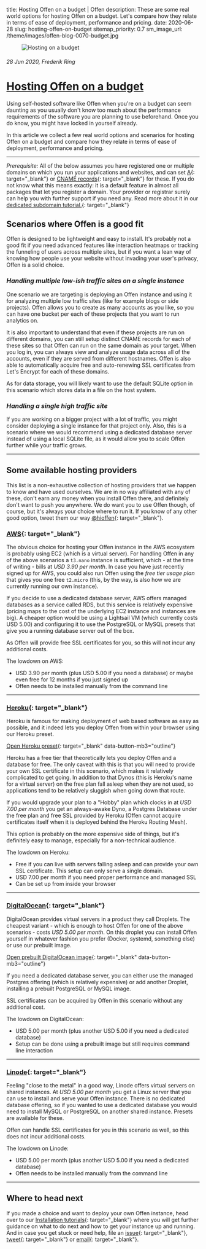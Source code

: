 title: Hosting Offen on a budget | Offen
description: These are some real world options for hosting Offen on a budget. Let's compare how they relate in terms of ease of deployment, performance and pricing.
date: 2020-06-28
slug: hosting-offen-on-budget
sitemap_priority: 0.7
sm_image_url: /theme/images/offen-blog-0070-budget.jpg

<figure class="larger-image mb5">
<img alt="Hosting on a budget" src="/theme/images/offen-blog-0070-budget.jpg"/>
</figure>

###### 28 Jun 2020, Frederik Ring
# [Hosting Offen on a budget](/blog/hosting-offen-on-budget/)

Using self-hosted software like Offen when you're on a budget can seem daunting as you usually don't know too much about the performance requirements of the software you are planning to use beforehand. Once you do know, you might have locked in yourself already.

In this article we collect a few real world options and scenarios for hosting Offen on a budget and compare how they relate in terms of ease of deployment, performance and pricing.

---

*Prerequisite:* All of the below assumes you have registered one or multiple domains on which you run your applications and websites, and can set [A](https://en.wikipedia.org/wiki/List_of_DNS_record_types#A){: target="_blank"} or [CNAME records](https://en.wikipedia.org/wiki/CNAME_record){: target="_blank"} for these. If you do not know what this means exactly: it is a default feature in almost all packages that let you register a domain. Your provider or registrar surely can help you with further support if you need any. Read more about it in our [dedicated subdomain tutorial.](https://docs.offen.dev/running-offen/setting-up-using-subdomains/){: target="_blank"}

## Scenarios where Offen is a good fit

Offen is designed to be lightweight and easy to install. It's probably not a good fit if you need advanced features like interaction heatmaps or tracking the funneling of users across multiple sites, but if you want a lean way of knowing how people use your website without invading your user's privacy, Offen is a solid choice.

### *Handling multiple low-ish traffic sites on a single instance*

One scenario we are targeting is deploying an Offen instance and using it for analyzing multiple low traffic sites (like for example blogs or side projects). Offen allows you to create as many accounts as you like, so you can have one bucket per each of these projects that you want to run analytics on.

It is also important to understand that even if these projects are run on different domains, you can still setup distinct CNAME records for each of these sites so that Offen can run on the same domain as your target. When you log in, you can always view and analyze usage data across all of the accounts, even if they are served from different hostnames. Offen is also able to automatically acquire free and auto-renewing SSL certificates from Let's Encrypt for each of these domains.

As for data storage, you will likely want to use the default SQLite option in this scenario which stores data in a file on the host system.

### *Handling a single high traffic site*

If you are working on a bigger project with a lot of traffic, you might consider deploying a single instance for that project only. Also, this is a scenario where we would recommend using a dedicated database server instead of using a local SQLite file, as it would allow you to scale Offen further while your traffic grows.

---

## Some available hosting providers

This list is a non-exhaustive collection of hosting providers that we happen to know and have used ourselves. We are in no way affiliated with any of these, don't earn any money when you install Offen there, and definitely don't want to push you anywhere. We do want you to use Offen though, of course, but it's always your choice where to run it. If you know of any other good option, tweet them our way [@hioffen](https://twitter.com/hioffen){: target="_blank"}.

### [AWS](https://aws.amazon.com/){: target="_blank"}

The obvious choice for hosting your Offen instance in the AWS ecosystem is probably using EC2 (which is a virtual server). For handling Offen in any of the above scenarios a `t3.nano` instance is sufficient, which - at the time of writing - bills at *USD 3.90 per month*. In case you have just recently signed up for AWS, you could also run Offen using the *free tier usage plan* that gives you one free `t2.micro` (this, by the way, is also how we are currently running our own instance).

If you decide to use a dedicated database server, AWS offers managed databases as a service called RDS, but this service is relatively expensive (pricing maps to the cost of the underlying EC2 instance and instances are big). A cheaper option would be using a Lightsail VM (which currently costs USD 5.00) and configuring it to use the PostgreSQL or MySQL presets that give you a running database server out of the box.

As Offen will provide free SSL certificates for you, so this will not incur any additional costs.

The lowdown on AWS:

- USD 3.90 per month (plus USD 5.00 if you need a database) or maybe even free for 12 months if you just signed up
- Offen needs to be installed manually from the command line

---

### [Heroku](https://www.heroku.com/){: target="_blank"}

Heroku is famous for making deployment of web based software as easy as possible, and it indeed lets you deploy Offen from within your browser using our Heroku preset.

[Open Heroku preset](https://github.com/offen/heroku){: target="_blank" data-button-mb3="outline"}

Heroku has a free tier that theoretically lets you deploy Offen and a database for free. The only caveat with this is that you will need to provide your own SSL certificate in this scenario, which makes it relatively complicated to get going. In addition to that Dynos (this is Heroku's name for a virtual server) on the free plan fall asleep when they are not used, so applications tend to be relatively sluggish when going down that route.

If you would upgrade your plan to a "Hobby" plan which clocks in at *USD 7.00 per month* you get an always-awake Dyno, a Postgres Database under the free plan and free SSL provided by Heroku (Offen cannot acquire certificates itself when it is deployed behind the Heroku Routing Mesh).

This option is probably on the more expensive side of things, but it's definitely easy to manage, especially for a non-technical audience.

The lowdown on Heroku:

- Free if you can live with servers falling asleep and can provide your own SSL certificate. This setup can only serve a single domain.
- USD 7.00 per month if you need proper performance and managed SSL
- Can be set up from inside your browser

---

### [DigitalOcean](https://www.digitalocean.com/){: target="_blank"}

DigitalOcean provides virtual servers in a product they call Droplets. The cheapest variant - which is enough to host Offen for one of the above scenarios - costs *USD 5.00 per month*. On this droplet you can install Offen yourself in whatever fashion you prefer (Docker, systemd, something else) or use our prebuilt image.

[Open prebuilt DigitalOcean image](https://github.com/offen/digitalocean){: target="_blank" data-button-mb3="outline"}

If you need a dedicated database server, you can either use the managed Postgres offering (which is relatively expensive) or add another Droplet, installing a prebuilt PostgreSQL or MySQL image.

SSL certificates can be acquired by Offen in this scenario without any additional cost.

The lowdown on DigitalOcean:

- USD 5.00 per month (plus another USD 5.00 if you need a dedicated database)
- Setup can be done using a prebuilt image but still requires command line interaction

---

### [Linode](https://www.linode.com/){: target="_blank"}

Feeling "close to the metal" in a good way, Linode offers virtual servers on shared instances. At *USD 5.00 per month* you get a Linux server that you can use to install and serve your Offen instance. There is no dedicated database offering, so if you wanted to use a dedicated database you would need to install MySQL or PostgreSQL on another shared instance. Presets are available for these.

Offen can handle SSL certificates for you in this scenario as well, so this does not incur additional costs.

The lowdown on Linode:

- USD 5.00 per month (plus another USD 5.00 if you need a dedicated database)
- Offen needs to be installed manually from the command line

---

## Where to head next

If you made a choice and want to deploy your own Offen instance, head over to our [Installation tutorials](https://docs.offen.dev/running-offen/tutorials/){: target="_blank"} where you will get further guidance on what to do next and how to get your instance up and running. And in case you get stuck or need help, file an [issue](https://github.com/offen/offen/issues){: target="_blank"}, [tweet](https://twitter.com/hioffen){: target="_blank"} or [email](mailto:hioffen@posteo.de){: target="_blank"}.
